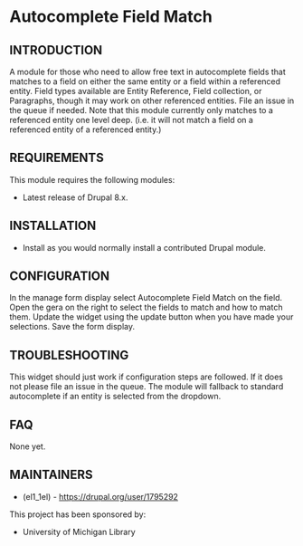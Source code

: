 # Autocomplete Field Match

INTRODUCTION
------------
A module for those who need to allow free text in autocomplete fields that 
matches to a field on either the same entity or a field within a referenced
entity. Field types available are Entity Reference, Field collection, or
Paragraphs, though it may work on other referenced entities.
File an issue in the queue if needed. Note that this module currently
only matches to a referenced entity one level deep. 
(i.e. it will not match a field on a referenced entity of a referenced entity.)

REQUIREMENTS
------------

This module requires the following modules:
 * Latest release of Drupal 8.x.

INSTALLATION
------------

 * Install as you would normally install a contributed Drupal module.

CONFIGURATION
-------------
In the manage form display select Autocomplete Field Match on the field. 
Open the gera on the right to select the fields to match and how to match them.
Update the widget using the update button when you have made your selections.
Save the form display.

TROUBLESHOOTING
---------------
This widget should just work if configuration steps are followed.
If it does not please file an issue in the queue. The module will
fallback to standard autocomplete if an entity is selected from the dropdown.

FAQ
---
None yet.

MAINTAINERS
-----------
 * (el1_1el) - https://drupal.org/user/1795292

This project has been sponsored by:
 * University of Michigan Library
